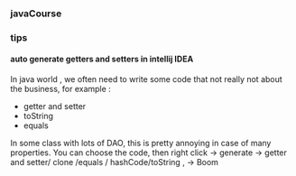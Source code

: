 ### javaCourse

### tips

#### auto generate getters and setters in intellij IDEA
   In java world , we often need to write some code that not really not about the business, for example :
   - getter and setter 
   - toString
   - equals

   In some class with lots of DAO, this is pretty annoying in case of many properties. 
   You can choose the code, then right click -> generate -> getter and setter/ clone /equals / hashCode/toString , -> Boom
   
